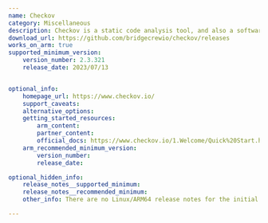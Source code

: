 ```yaml
---
name: Checkov
category: Miscellaneous
description: Checkov is a static code analysis tool, and also a software composition analysis tool for images and open source packages.
download_url: https://github.com/bridgecrewio/checkov/releases
works_on_arm: true
supported_minimum_version:
    version_number: 2.3.321
    release_date: 2023/07/13


optional_info:
    homepage_url: https://www.checkov.io/
    support_caveats:
    alternative_options:
    getting_started_resources:
        arm_content:
        partner_content:
        official_docs: https://www.checkov.io/1.Welcome/Quick%20Start.html#install-checkov-from-pypi
    arm_recommended_minimum_version:
        version_number:
        release_date:

optional_hidden_info:
    release_notes__supported_minimum:
    release_notes__recommended_minimum:
    other_info: There are no Linux/ARM64 release notes for the initial support. First Linux/ARM64 zip is released in [2.3.321](https://github.com/bridgecrewio/checkov/releases/tag/2.3.321).

---
```

